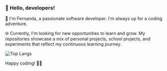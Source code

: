 ### 👋 Hello, developers!
🚀 I'm Fernanda, a passionate software developer. I'm always up for a coding adventure.

🌐 Currently, I'm looking for new opportunities to learn and grow. My repositories showcase a mix of personal projects, school projects, and experiments that reflect my continuous learning journey.

![Top Langs](https://github-readme-stats.vercel.app/api/top-langs/?username=feperezl&hide_progress=true)

Happy coding! 🚀✨

<!--
**feperezl/feperezl** is a ✨ _special_ ✨ repository because its `README.md` (this file) appears on your GitHub profile.

Here are some ideas to get you started:

- 🔭 I’m currently working on ...
- 🌱 I’m currently learning ...
- 👯 I’m looking to collaborate on ...
- 🤔 I’m looking for help with ...
- 💬 Ask me about ...
- 📫 How to reach me: ...
- 😄 Pronouns: ...
- ⚡ Fun fact: ...
-->
